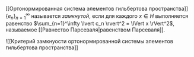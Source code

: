 [[Ортонормированная система элементов гильбертова пространства]] $\{e_n\}_{n=1}^\infty$ называется *замкнутой*, если для каждого $x\in H$ выполняется равенство $\sum_{n=1}^\infty \lvert c_n \rvert^2 = \lVert x \rVert^2$, называемое [[Равнество Парсеваля|равенством Парсеваля]].

![[Критерий замкнуости ортонормированной системы элементов гильбертова пространства]]

